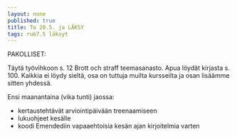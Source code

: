 ```yaml
---
layout: none
published: true
title: To 20.5. ja LÄKSY
tags: rub7.5 läksyt
---
```

PAKOLLISET: 

Täytä työvihkoon s. 12 Brott och straff teemasanasto. Apua löydät kirjasta s. 100. Kaikkia ei löydy sieltä, osa on tuttuja muilta kursseilta ja osan lisäämme sitten yhdessä.

Ensi maanantaina (vika tunti) jaossa: 

- kertaustehtävät arviointipäivään treenaamiseen
- lukuohjeet kesälle
- koodi Emendediin vapaaehtoisia kesän ajan kirjoitelmia varten




